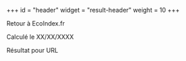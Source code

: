 +++
id = "header"
widget = "result-header"
weight = 10
+++

Retour à EcoIndex.fr

Calculé le XX/XX/XXXX

[//]: # "TODO: la date change en fonction des données"

Résultat pour URL
